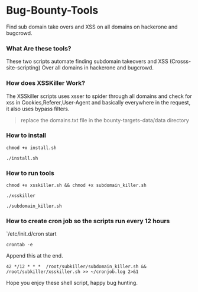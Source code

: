 # Bug-Bounty-Tools
Find sub domain take overs and XSS on all domains on hackerone and bugcrowd.

### What Are these tools?
These two scripts automate finding subdomain takeovers and XSS (Crosss-site-scripting) Over all domains in
hackerone and bugcrowd.

### How does XSSKiller Work?
The XSSkiller scripts uses xsser to spider through all domains and check for xss in Cookies,Referer,User-Agent and basically everywhere in the request, it also uses bypass filters.

> replace the domains.txt file in the bounty-targets-data/data directory

### How to install
`chmod +x install.sh`

`./install.sh`

### How to run tools
`chmod +x xsskiller.sh && chmod +x subdomain_killer.sh`

`./xsskiller`

`./subdomain_killer.sh`


### How to create cron job so the scripts run every 12 hours
`/etc/init.d/cron start

`crontab -e`

Append this at the end.

`42 */12 * * *  /root/subkiller/subdomain_killer.sh && /root/subkiller/xsskiller.sh >> ~/cronjob.log 2>&1`

Hope you enjoy these shell script, happy bug hunting.
